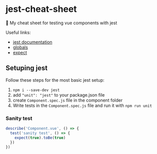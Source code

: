 # jest-cheat-sheet
:microscope: My cheat sheet for testing vue components with jest

Useful links: 
* [jest documentation](https://jestjs.io/docs/en/getting-started)
* [globals](https://jestjs.io/docs/en/api)
* [expect](https://jestjs.io/docs/en/expect)

## Setuping jest 
Follow these steps for the most basic jest setup:
1. ```npm i --save-dev jest```
2. add ```"unit": "jest"``` to your package.json file
3. create ```Component.spec.js``` file in the component folder
4. Write tests in the ```Component.spec.js``` file and run it with ```npm run unit```

### Sanity test
```javascript
describe('Component.vue', () => {
  test('sanity test', () => {
    expect(true).toBe(true)
  })
})
```

